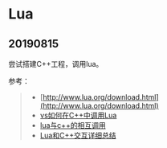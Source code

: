 # Lua


## 20190815
尝试搭建C++工程，调用lua。  


参考：  
> * [http://www.lua.org/download.html](http://www.lua.org/download.html)
> * [vs如何在C++中调用Lua](https://www.cnblogs.com/jadeboy/p/3947746.html)
> * [lua与c++的相互调用](https://blog.csdn.net/sndaxdrs/article/details/6230999)
> * [Lua和C++交互详细总结](https://www.cnblogs.com/sevenyuan/p/4511808.html)